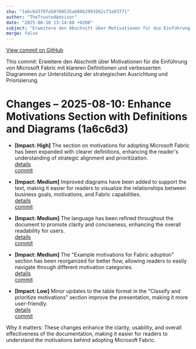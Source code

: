 ```yaml
---
sha: "1a6c6d379fa50760535a608b2993562cf3a93771"
author: "TheTrustedAdvisor"
date: "2025-08-10 13:14:08 +0200"
subject: "Erweitere den Abschnitt über Motivationen für die Einführung von Microsoft Fabric mit klareren Definitionen und verbesserten Diagrammen zur Unterstützung der strategischen Ausrichtung und Priorisierung."
merge: false
---
```


[View commit on GitHub](https://github.com/TheTrustedAdvisor/FabricAdoptionFramework/commit/1a6c6d379fa50760535a608b2993562cf3a93771)

This commit: Erweitere den Abschnitt über Motivationen für die Einführung von Microsoft Fabric mit klareren Definitionen und verbesserten Diagrammen zur Unterstützung der strategischen Ausrichtung und Priorisierung.

# Changes – 2025-08-10: Enhance Motivations Section with Definitions and Diagrams (1a6c6d3)

- **[Impact: High]** The section on motivations for adopting Microsoft Fabric has been expanded with clearer definitions, enhancing the reader's understanding of strategic alignment and prioritization.  
   [details](/docs/about/changes/2025-08-10-determine-your-motivations)  
   [commit](https://github.com/TheTrustedAdvisor/FabricAdoptionFramework/commit/1a6c6d379fa50760535a608b2993562cf3a93771)

- **[Impact: Medium]** Improved diagrams have been added to support the text, making it easier for readers to visualize the relationships between business goals, motivations, and Fabric capabilities.  
   [details](/docs/about/changes/2025-08-10-determine-your-motivations)  
   [commit](https://github.com/TheTrustedAdvisor/FabricAdoptionFramework/commit/1a6c6d379fa50760535a608b2993562cf3a93771)

- **[Impact: Medium]** The language has been refined throughout the document to promote clarity and conciseness, enhancing the overall readability for users.  
   [details](/docs/about/changes/2025-08-10-determine-your-motivations)  
   [commit](https://github.com/TheTrustedAdvisor/FabricAdoptionFramework/commit/1a6c6d379fa50760535a608b2993562cf3a93771)

- **[Impact: Medium]** The "Example motivations for Fabric adoption" section has been reorganized for better flow, allowing readers to easily navigate through different motivation categories.  
   [details](/docs/about/changes/2025-08-10-determine-your-motivations)  
   [commit](https://github.com/TheTrustedAdvisor/FabricAdoptionFramework/commit/1a6c6d379fa50760535a608b2993562cf3a93771)

- **[Impact: Low]** Minor updates to the table format in the "Classify and prioritize motivations" section improve the presentation, making it more user-friendly.  
   [details](/docs/about/changes/2025-08-10-determine-your-motivations)  
   [commit](https://github.com/TheTrustedAdvisor/FabricAdoptionFramework/commit/1a6c6d379fa50760535a608b2993562cf3a93771)

Why it matters: These changes enhance the clarity, usability, and overall effectiveness of the documentation, making it easier for readers to understand the motivations behind adopting Microsoft Fabric.
